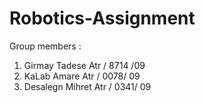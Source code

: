 # Robotics-Assignment




Group members :

1. Girmay Tadese                             Atr / 8714 /09
2. KaLab Amare                               Atr /  0078/ 09
3. Desalegn Mihret                           Atr  / 0341/  09
